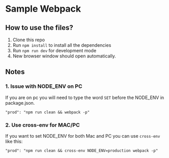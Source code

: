 # Sample Webpack

## How to use the files?

1. Clone this repo
2. Run `npm install` to install all the dependencies
3. Run `npm run dev` for development mode
4. New browser window should open automatically.

## Notes

### 1. Issue with NODE_ENV on PC
If you are on pc you will need to type the word `SET` before the NODE_ENV in package.json.

`"prod": "npm run clean && webpack -p"`

### 2. Use cross-env for MAC/PC
If you want to set NODE_ENV for both Mac and PC you can use `cross-env` like this:

`"prod": "npm run clean && cross-env NODE_ENV=production webpack -p"`